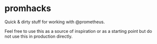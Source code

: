 # promhacks

Quick &amp; dirty stuff for working with @prometheus. 

Feel free to use this as a source of inspiration or as a starting point but do
not use this in production directly.



